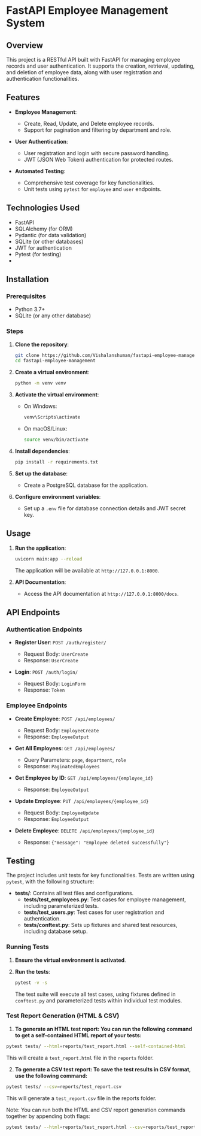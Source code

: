 
# FastAPI Employee Management System

## Overview

This project is a RESTful API built with FastAPI for managing employee records and user authentication. It supports the creation, retrieval, updating, and deletion of employee data, along with user registration and authentication functionalities.

## Features

- **Employee Management**: 
  - Create, Read, Update, and Delete employee records.
  - Support for pagination and filtering by department and role.

- **User Authentication**:
  - User registration and login with secure password handling.
  - JWT (JSON Web Token) authentication for protected routes.

- **Automated Testing**:
  - Comprehensive test coverage for key functionalities.
  - Unit tests using `pytest` for `employee` and `user` endpoints.

## Technologies Used

- FastAPI
- SQLAlchemy (for ORM)
- Pydantic (for data validation)
- SQLite (or other databases)
- JWT for authentication
- Pytest (for testing)
- 

## Installation

### Prerequisites

- Python 3.7+
- SQLite (or any other database)

### Steps

1. **Clone the repository**:

   ```bash
   git clone https://github.com/Vishalanshuman/fastapi-employee-management.git
   cd fastapi-employee-management
   ```

2. **Create a virtual environment**:

   ```bash
   python -m venv venv
   ```

3. **Activate the virtual environment**:

   - On Windows:

     ```bash
     venv\Scripts\activate
     ```

   - On macOS/Linux:

     ```bash
     source venv/bin/activate
     ```

4. **Install dependencies**:

   ```bash
   pip install -r requirements.txt
   ```

5. **Set up the database**: 
   - Create a PostgreSQL database for the application.

6. **Configure environment variables**:
   - Set up a `.env` file for database connection details and JWT secret key.

## Usage

1. **Run the application**:

   ```bash
   uvicorn main:app --reload
   ```

   The application will be available at `http://127.0.0.1:8000`.

2. **API Documentation**: 
   - Access the API documentation at `http://127.0.0.1:8000/docs`.

## API Endpoints

### Authentication Endpoints

- **Register User**: `POST /auth/register/`
  - Request Body: `UserCreate`
  - Response: `UserCreate`

- **Login**: `POST /auth/login/`
  - Request Body: `LoginForm`
  - Response: `Token`

### Employee Endpoints

- **Create Employee**: `POST /api/employees/`
  - Request Body: `EmployeeCreate`
  - Response: `EmployeeOutput`

- **Get All Employees**: `GET /api/employees/`
  - Query Parameters: `page`, `department`, `role`
  - Response: `PaginatedEmployees`

- **Get Employee by ID**: `GET /api/employees/{employee_id}`
  - Response: `EmployeeOutput`

- **Update Employee**: `PUT /api/employees/{employee_id}`
  - Request Body: `EmployeeUpdate`
  - Response: `EmployeeOutput`

- **Delete Employee**: `DELETE /api/employees/{employee_id}`
  - Response: `{"message": "Employee deleted successfully"}`

## Testing

The project includes unit tests for key functionalities. Tests are written using `pytest`, with the following structure:

- **tests/**: Contains all test files and configurations.
  - **tests/test_employees.py**: Test cases for employee management, including parameterized tests.
  - **tests/test_users.py**: Test cases for user registration and authentication.
  - **tests/conftest.py**: Sets up fixtures and shared test resources, including database setup.

### Running Tests

1. **Ensure the virtual environment is activated**.
2. **Run the tests**:

   ```bash
   pytest -v -s
   ```

   The test suite will execute all test cases, using fixtures defined in `conftest.py` and parameterized tests within individual test modules.

### Test Report Generation (HTML & CSV)
1. **To generate an HTML test report: You can run the following command to get a self-contained HTML report of your tests:**

```bash
pytest tests/ --html=reports/test_report.html --self-contained-html
```
This will create a `test_report.html` file in the `reports` folder.

2. **To generate a CSV test report: To save the test results in CSV format, use the following command:**

```bash
pytest tests/ --csv=reports/test_report.csv
```
This will generate a `test_report.csv` file in the reports folder.

Note: You can run both the HTML and CSV report generation commands together by appending both flags:

```bash
pytest tests/ --html=reports/test_report.html --csv=reports/test_report.csv --self-contained-
```
